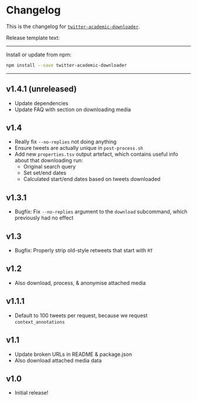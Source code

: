 # Changelog
This is the changelog for [`twitter-academic-downloader`](https://npmjs.org/package/twitter-academic-downloader).


Release template text:

-----

Install or update from npm:

```bash
npm install --save twitter-academic-downloader
```

-----


## v1.4.1 (unreleased)
 - Update dependencies
 - Update FAQ with section on downloading media


## v1.4
 - Really fix `--no-replies` not doing anything
 - Ensure tweets are actually unique in `post-process.sh`
 - Add new `properties.tsv` output artefact, which contains useful info about that downloading run:
     - Original search query
     - Set set/end dates
     - Calculated start/end dates based on tweets downloaded


## v1.3.1
 - Bugfix: Fix `--no-replies` argument to the `download` subcommand, which previously had no effect


## v1.3
 - Bugfix: Properly strip old-style retweets that start with `RT `


## v1.2
 - Also download, process, & anonymise attached media


## v1.1.1
 - Default to 100 tweets per request, because we request `context_annotations`


## v1.1
 - Update broken URLs in README & package.json
 - Also download attached media data


## v1.0
 - Initial release!

